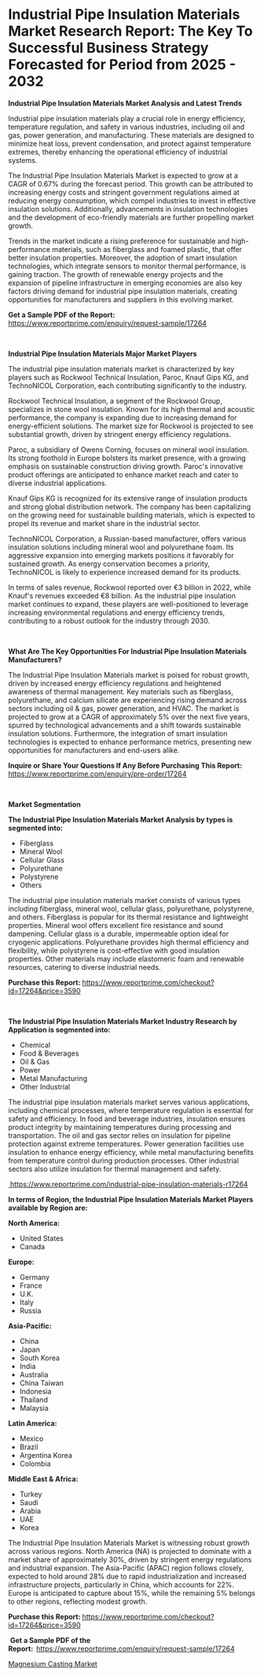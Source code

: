 <p><h1>Industrial Pipe Insulation Materials Market Research Report: The Key To Successful Business Strategy Forecasted for Period from 2025 - 2032</h1></p><p><strong>Industrial Pipe Insulation Materials Market Analysis and Latest Trends</strong></p>
<p><p>Industrial pipe insulation materials play a crucial role in energy efficiency, temperature regulation, and safety in various industries, including oil and gas, power generation, and manufacturing. These materials are designed to minimize heat loss, prevent condensation, and protect against temperature extremes, thereby enhancing the operational efficiency of industrial systems.</p><p>The Industrial Pipe Insulation Materials Market is expected to grow at a CAGR of 0.67% during the forecast period. This growth can be attributed to increasing energy costs and stringent government regulations aimed at reducing energy consumption, which compel industries to invest in effective insulation solutions. Additionally, advancements in insulation technologies and the development of eco-friendly materials are further propelling market growth. </p><p>Trends in the market indicate a rising preference for sustainable and high-performance materials, such as fiberglass and foamed plastic, that offer better insulation properties. Moreover, the adoption of smart insulation technologies, which integrate sensors to monitor thermal performance, is gaining traction. The growth of renewable energy projects and the expansion of pipeline infrastructure in emerging economies are also key factors driving demand for industrial pipe insulation materials, creating opportunities for manufacturers and suppliers in this evolving market.</p></p>
<p><strong>Get a Sample PDF of the Report:&nbsp;</strong> <a href="https://www.reportprime.com/enquiry/request-sample/17264?utm_campaign=2624&utm_medium=2&utm_source=Github&utm_content=ia&utm_term=18032025&utm_id=industrial-pipe-insulation-materials">https://www.reportprime.com/enquiry/request-sample/17264</a></p>
<p>&nbsp;</p>
<p><strong>Industrial Pipe Insulation Materials Major Market Players</strong></p>
<p><p>The industrial pipe insulation materials market is characterized by key players such as Rockwool Technical Insulation, Paroc, Knauf Gips KG, and TechnoNICOL Corporation, each contributing significantly to the industry.</p><p>Rockwool Technical Insulation, a segment of the Rockwool Group, specializes in stone wool insulation. Known for its high thermal and acoustic performance, the company is expanding due to increasing demand for energy-efficient solutions. The market size for Rockwool is projected to see substantial growth, driven by stringent energy efficiency regulations.</p><p>Paroc, a subsidiary of Owens Corning, focuses on mineral wool insulation. Its strong foothold in Europe bolsters its market presence, with a growing emphasis on sustainable construction driving growth. Paroc's innovative product offerings are anticipated to enhance market reach and cater to diverse industrial applications.</p><p>Knauf Gips KG is recognized for its extensive range of insulation products and strong global distribution network. The company has been capitalizing on the growing need for sustainable building materials, which is expected to propel its revenue and market share in the industrial sector.</p><p>TechnoNICOL Corporation, a Russian-based manufacturer, offers various insulation solutions including mineral wool and polyurethane foam. Its aggressive expansion into emerging markets positions it favorably for sustained growth. As energy conservation becomes a priority, TechnoNICOL is likely to experience increased demand for its products.</p><p>In terms of sales revenue, Rockwool reported over €3 billion in 2022, while Knauf's revenues exceeded €8 billion. As the industrial pipe insulation market continues to expand, these players are well-positioned to leverage increasing environmental regulations and energy efficiency trends, contributing to a robust outlook for the industry through 2030.</p></p>
<p>&nbsp;</p>
<p><strong>What Are The Key Opportunities For Industrial Pipe Insulation Materials Manufacturers?</strong></p>
<p><p>The Industrial Pipe Insulation Materials market is poised for robust growth, driven by increased energy efficiency regulations and heightened awareness of thermal management. Key materials such as fiberglass, polyurethane, and calcium silicate are experiencing rising demand across sectors including oil & gas, power generation, and HVAC. The market is projected to grow at a CAGR of approximately 5% over the next five years, spurred by technological advancements and a shift towards sustainable insulation solutions. Furthermore, the integration of smart insulation technologies is expected to enhance performance metrics, presenting new opportunities for manufacturers and end-users alike.</p></p>
<p><strong>Inquire or Share Your Questions If Any Before Purchasing This Report:</strong> <a href="https://www.reportprime.com/enquiry/pre-order/17264?utm_campaign=2624&utm_medium=2&utm_source=Github&utm_content=ia&utm_term=18032025&utm_id=industrial-pipe-insulation-materials">https://www.reportprime.com/enquiry/pre-order/17264</a></p>
<p>&nbsp;</p>
<p><strong>Market Segmentation</strong></p>
<p><strong>The Industrial Pipe Insulation Materials Market Analysis by types is segmented into:</strong></p>
<p><ul><li>Fiberglass</li><li>Mineral Wool</li><li>Cellular Glass</li><li>Polyurethane</li><li>Polystyrene</li><li>Others</li></ul></p>
<p><p>The industrial pipe insulation materials market consists of various types including fiberglass, mineral wool, cellular glass, polyurethane, polystyrene, and others. Fiberglass is popular for its thermal resistance and lightweight properties. Mineral wool offers excellent fire resistance and sound dampening. Cellular glass is a durable, impermeable option ideal for cryogenic applications. Polyurethane provides high thermal efficiency and flexibility, while polystyrene is cost-effective with good insulation properties. Other materials may include elastomeric foam and renewable resources, catering to diverse industrial needs.</p></p>
<p><strong>Purchase this Report:&nbsp;</strong><a href="https://www.reportprime.com/checkout?id=17264&price=3590&utm_campaign=2624&utm_medium=2&utm_source=Github&utm_content=ia&utm_term=18032025&utm_id=industrial-pipe-insulation-materials">https://www.reportprime.com/checkout?id=17264&price=3590</a></p>
<p>&nbsp;</p>
<p><strong>The Industrial Pipe Insulation Materials Market Industry Research by Application is segmented into:</strong></p>
<p><ul><li>Chemical</li><li>Food & Beverages</li><li>Oil & Gas</li><li>Power</li><li>Metal Manufacturing</li><li>Other Industrial</li></ul></p>
<p><p>The industrial pipe insulation materials market serves various applications, including chemical processes, where temperature regulation is essential for safety and efficiency. In food and beverage industries, insulation ensures product integrity by maintaining temperatures during processing and transportation. The oil and gas sector relies on insulation for pipeline protection against extreme temperatures. Power generation facilities use insulation to enhance energy efficiency, while metal manufacturing benefits from temperature control during production processes. Other industrial sectors also utilize insulation for thermal management and safety.</p></p>
<p><a href="https://www.reportprime.com/industrial-pipe-insulation-materials-r17264?utm_campaign=2624&utm_medium=2&utm_source=Github&utm_content=ia&utm_term=18032025&utm_id=industrial-pipe-insulation-materials">&nbsp;https://www.reportprime.com/industrial-pipe-insulation-materials-r17264</a></p>
<p><strong>In terms of Region, the Industrial Pipe Insulation Materials Market Players available by Region are:</strong></p>
<p>
    <p> <strong> North America: </strong>
        <ul>
            <li>United States</li>
            <li>Canada</li>
        </ul>
        </p> 
    <p> <strong> Europe: </strong>
        <ul>
            <li>Germany</li>
            <li>France</li>
            <li>U.K.</li>
            <li>Italy</li>
            <li>Russia</li>
        </ul>
        </p> 
    <p> <strong> Asia-Pacific: </strong>
        <ul>
            <li>China</li>
            <li>Japan</li>
            <li>South Korea</li>
            <li>India</li>
            <li>Australia</li>
            <li>China Taiwan</li>
            <li>Indonesia</li>
            <li>Thailand</li>
            <li>Malaysia</li>
        </ul>
        </p> 
    <p> <strong> Latin America: </strong>
        <ul>
            <li>Mexico</li>
            <li>Brazil</li>
            <li>Argentina Korea</li>
            <li>Colombia</li>
        </ul>
        </p> 
    <p> <strong> Middle East & Africa: </strong>
        <ul>
            <li>Turkey</li>
            <li>Saudi</li>
            <li>Arabia</li>
            <li>UAE</li>
            <li>Korea</li>
        </ul>
    </p>
    </p>
<p><p>The Industrial Pipe Insulation Materials Market is witnessing robust growth across various regions. North America (NA) is projected to dominate with a market share of approximately 30%, driven by stringent energy regulations and industrial expansion. The Asia-Pacific (APAC) region follows closely, expected to hold around 28% due to rapid industrialization and increased infrastructure projects, particularly in China, which accounts for 22%. Europe is anticipated to capture about 15%, while the remaining 5% belongs to other regions, reflecting modest growth.</p></p>
<p><strong>Purchase this Report: </strong><a href="https://www.reportprime.com/checkout?id=17264&price=3590&utm_campaign=2624&utm_medium=2&utm_source=Github&utm_content=ia&utm_term=18032025&utm_id=industrial-pipe-insulation-materials">https://www.reportprime.com/checkout?id=17264&price=3590</a></p>
<p>&nbsp;<strong>Get a Sample PDF of the Report:&nbsp;&nbsp;</strong><a href="https://www.reportprime.com/enquiry/request-sample/17264?utm_campaign=2624&utm_medium=2&utm_source=Github&utm_content=ia&utm_term=18032025&utm_id=industrial-pipe-insulation-materials">https://www.reportprime.com/enquiry/request-sample/17264</a></p>
<p><strong></strong></p>
<p><p><a href="https://github.com/mayabungard8092/Market-Research-Report-List-1/blob/main/magnesium-casting-market.md?utm_campaign=2624&utm_medium=2&utm_source=Github&utm_content=ia&utm_term=18032025&utm_id=industrial-pipe-insulation-materials">Magnesium Casting Market</a></p></p>
